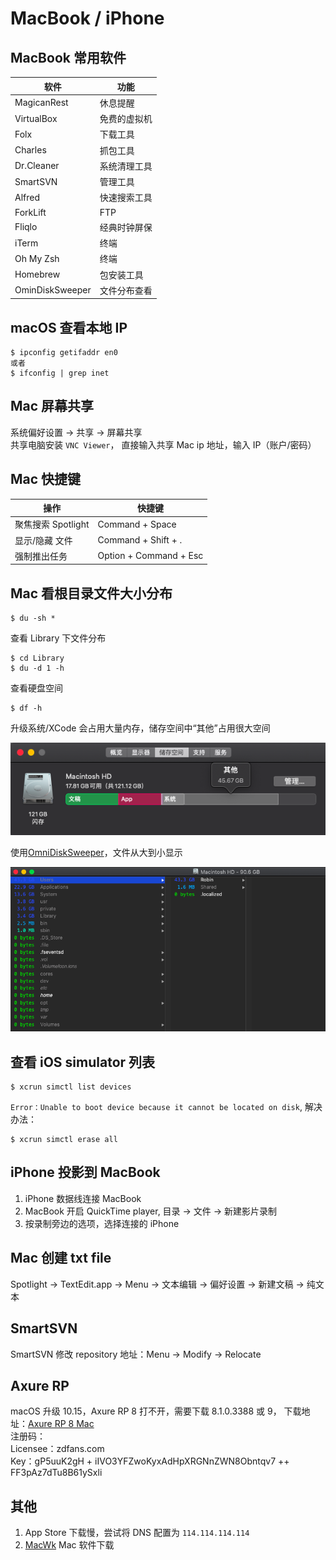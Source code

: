 # MacBook / iPhone

## MacBook 常用软件

| 软件            | 功能         |
| --------------- | ------------ |
| MagicanRest     | 休息提醒     |
| VirtualBox      | 免费的虚拟机 |
| Folx            | 下载工具     |
| Charles         | 抓包工具     |
| Dr.Cleaner      | 系统清理工具 |
| SmartSVN        | 管理工具     |
| Alfred          | 快速搜索工具 |
| ForkLift        | FTP          |
| Fliqlo          | 经典时钟屏保 |
| iTerm           | 终端         |
| Oh My Zsh       | 终端         |
| Homebrew        | 包安装工具   |
| OminDiskSweeper | 文件分布查看 |

## macOS 查看本地 IP

```
$ ipconfig getifaddr en0
或者
$ ifconfig | grep inet
```

## Mac 屏幕共享

系统偏好设置 -> 共享 -> 屏幕共享  
共享电脑安装 `VNC Viewer`， 直接输入共享 Mac ip 地址，输入 IP（账户/密码）

## Mac 快捷键

| 操作               | 快捷键                 |
| ------------------ | ---------------------- |
| 聚焦搜索 Spotlight | Command + Space        |
| 显示/隐藏 文件     | Command + Shift + .    |
| 强制推出任务       | Option + Command + Esc |

## Mac 看根目录文件大小分布

```
$ du -sh *
```

查看 Library 下文件分布

```
$ cd Library
$ du -d 1 -h
```

查看硬盘空间

```
$ df -h
```

升级系统/XCode 会占用大量内存，储存空间中“其他”占用很大空间

![](../images/macOS_room_problem.png)

使用[OmniDiskSweeper](https://www.omnigroup.com/more/)，文件从大到小显示

![](../images/OminDiskSweeper.png)

## 查看 iOS simulator 列表

```
$ xcrun simctl list devices
```

`Error：Unable to boot device because it cannot be located on disk`, 解决办法：

```
$ xcrun simctl erase all
```

## iPhone 投影到 MacBook

1. iPhone 数据线连接 MacBook
2. MacBook 开启 QuickTime player, 目录 -> 文件 -> 新建影片录制
3. 按录制旁边的选项，选择连接的 iPhone

## Mac 创建 txt file

Spotlight -> TextEdit.app -> Menu -> 文本编辑 -> 偏好设置 -> 新建文稿 -> 纯文本

## SmartSVN

SmartSVN 修改 repository 地址：Menu -> Modify -> Relocate

## Axure RP

macOS 升级 10.15，Axure RP 8 打不开，需要下载 8.1.0.3388 或 9， 下载地址：[Axure RP 8 Mac](https://www.axure.com/release-history/rp8)  
注册码：  
Licensee：zdfans.com  
Key：gP5uuK2gH + iIVO3YFZwoKyxAdHpXRGNnZWN8Obntqv7 ++ FF3pAz7dTu8B61ySxli

## 其他

1. App Store 下载慢，尝试将 DNS 配置为 `114.114.114.114`
2. [MacWk](https://macwk.com/) Mac 软件下载
